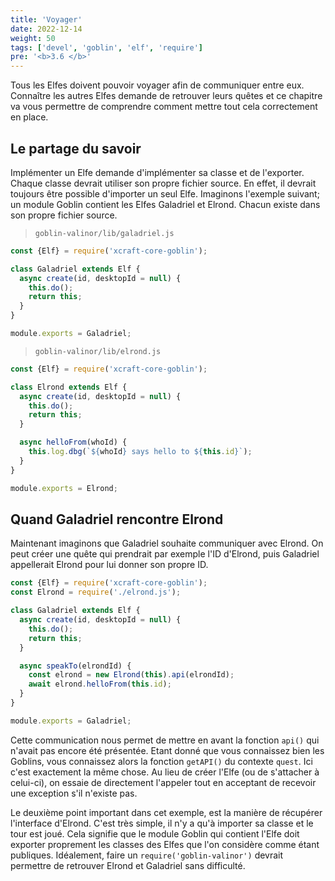 ```yaml
---
title: 'Voyager'
date: 2022-12-14
weight: 50
tags: ['devel', 'goblin', 'elf', 'require']
pre: '<b>3.6 </b>'
---
```


Tous les Elfes doivent pouvoir voyager afin de communiquer entre eux. Connaître
les autres Elfes demande de retrouver leurs quêtes et ce chapitre va vous
permettre de comprendre comment mettre tout cela correctement en place.

## Le partage du savoir

Implémenter un Elfe demande d'implémenter sa classe et de l'exporter. Chaque
classe devrait utiliser son propre fichier source. En effet, il devrait toujours
être possible d'importer un seul Elfe. Imaginons l'exemple suivant; un module
Goblin contient les Elfes Galadriel et Elrond. Chacun existe dans son propre
fichier source.

> `goblin-valinor/lib/galadriel.js`

```js
const {Elf} = require('xcraft-core-goblin');

class Galadriel extends Elf {
  async create(id, desktopId = null) {
    this.do();
    return this;
  }
}

module.exports = Galadriel;
```

> `goblin-valinor/lib/elrond.js`

```js
const {Elf} = require('xcraft-core-goblin');

class Elrond extends Elf {
  async create(id, desktopId = null) {
    this.do();
    return this;
  }

  async helloFrom(whoId) {
    this.log.dbg(`${whoId} says hello to ${this.id}`);
  }
}

module.exports = Elrond;
```

## Quand Galadriel rencontre Elrond

Maintenant imaginons que Galadriel souhaite communiquer avec Elrond. On peut
créer une quête qui prendrait par exemple l'ID d'Elrond, puis Galadriel
appellerait Elrond pour lui donner son propre ID.

```js
const {Elf} = require('xcraft-core-goblin');
const Elrond = require('./elrond.js');

class Galadriel extends Elf {
  async create(id, desktopId = null) {
    this.do();
    return this;
  }

  async speakTo(elrondId) {
    const elrond = new Elrond(this).api(elrondId);
    await elrond.helloFrom(this.id);
  }
}

module.exports = Galadriel;
```

Cette communication nous permet de mettre en avant la fonction `api()` qui
n'avait pas encore été présentée. Etant donné que vous connaissez bien les
Goblins, vous connaissez alors la fonction `getAPI()` du contexte `quest`. Ici
c'est exactement la même chose. Au lieu de créer l'Elfe (ou de s'attacher à
celui-ci), on essaie de directement l'appeler tout en acceptant de recevoir une
exception s'il n'existe pas.

Le deuxième point important dans cet exemple, est la manière de récupérer
l'interface d'Elrond. C'est très simple, il n'y a qu'à importer sa classe et le
tour est joué. Cela signifie que le module Goblin qui contient l'Elfe doit
exporter proprement les classes des Elfes que l'on considère comme étant
publiques. Idéalement, faire un `require('goblin-valinor')` devrait permettre de
retrouver Elrond et Galadriel sans difficulté.
